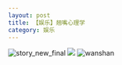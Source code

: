```yaml
---
layout: post
title: 【娱乐】翘嘴心理学
category: 娱乐
---
```

![story_new_final](http://s5kw20fzf.hd-bkt.clouddn.com/img/story_new_final_0322.png)
![](http://s5kw20fzf.hd-bkt.clouddn.com/img/entertainment-0320-1new.png)
![wanshan](http://s5kw20fzf.hd-bkt.clouddn.com/img/wanshan.png)
